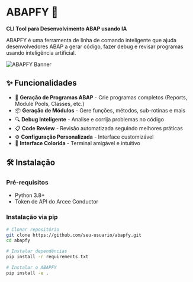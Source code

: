 # ABAPFY 🚀

**CLI Tool para Desenvolvimento ABAP usando IA**

ABAPFY é uma ferramenta de linha de comando inteligente que ajuda desenvolvedores ABAP a gerar código, fazer debug e revisar programas usando inteligência artificial.

![ABAPFY Banner](docs/banner.png)

## ✨ Funcionalidades

- 🚀 **Geração de Programas ABAP** - Crie programas completos (Reports, Module Pools, Classes, etc.)
- 📦 **Geração de Módulos** - Gere funções, métodos, sub-rotinas e mais
- 🔍 **Debug Inteligente** - Analise e corrija problemas no código
- 📋 **Code Review** - Revisão automatizada seguindo melhores práticas
- ⚙️ **Configuração Personalizada** - Interface customizável
- 🎨 **Interface Colorida** - Terminal amigável e intuitivo

## 🛠️ Instalação

### Pré-requisitos

- Python 3.8+
- Token de API do Arcee Conductor

### Instalação via pip

```bash
# Clonar repositório
git clone https://github.com/seu-usuario/abapfy.git
cd abapfy

# Instalar dependências
pip install -r requirements.txt

# Instalar o ABAPFY
pip install -e .
```
